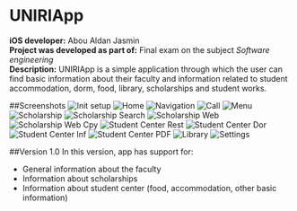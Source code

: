# UNIRIApp

<b>iOS developer:</b> Abou Aldan Jasmin <br>
<b>Project was developed as part of:</b> Final exam on the subject <i>Software engineering</i><br>
<b>Description:</b> UNIRIApp is a simple application through which the user can find basic information about their faculty and information related to student accommodation, dorm, food, library, scholarships and student works.

##Screenshots
![Init setup](https://cloud.githubusercontent.com/assets/11990539/14315306/b4f9e554-fbfc-11e5-9314-25b5985e3b25.png "Initial screen for picking your faculty")
![Home](https://cloud.githubusercontent.com/assets/11990539/14315302/b4ecd594-fbfc-11e5-880c-6ff6fbabc167.png "Home Screen")
![Navigation](https://cloud.githubusercontent.com/assets/11990539/14315303/b4f18706-fbfc-11e5-9d35-9f16064bcf93.png "Navigation AlertView")
![Call](https://cloud.githubusercontent.com/assets/11990539/14315304/b4f425ce-fbfc-11e5-9b9d-cbbbde2354df.png "Call AlertView")
![Menu](https://cloud.githubusercontent.com/assets/11990539/14315305/b4f88696-fbfc-11e5-93ce-33f866a509b5.png "Side Hamburger Menu")
![Scholarship](https://cloud.githubusercontent.com/assets/11990539/14315307/b5080d96-fbfc-11e5-8365-9ab3cb9a3436.png "Scholarship View")
![Scholarship Search](https://cloud.githubusercontent.com/assets/11990539/14315308/b50a8792-fbfc-11e5-9f64-1b24f735270c.png "Scholarship Search")
![Scholarship Web](https://cloud.githubusercontent.com/assets/11990539/14315309/b50d82bc-fbfc-11e5-82b4-9e53bad5877c.png "Scholarship Custom WebView")
![Scholarship Web Cpy](https://cloud.githubusercontent.com/assets/11990539/14315310/b510046a-fbfc-11e5-964a-90981779c6b6.png "Scholarship Custom WebView with Link Copy Dialog")
![Student Center Rest](https://cloud.githubusercontent.com/assets/11990539/14315311/b5136e52-fbfc-11e5-9ddc-87b392891073.png "Student Center - Restorants")
![Student Center Dor](https://cloud.githubusercontent.com/assets/11990539/14315312/b5170238-fbfc-11e5-92c5-fc95aee8eb78.png "Student Center - Dorm")
![Student Center Inf](https://cloud.githubusercontent.com/assets/11990539/14315313/b525ccdc-fbfc-11e5-8e95-6a946af08b05.png "Student Center - Info")
![Student Center PDF](https://cloud.githubusercontent.com/assets/11990539/14315314/b5291a40-fbfc-11e5-9aa1-c32915cd7a55.png "Student Center - Custom PDF Reader")
![Library](https://cloud.githubusercontent.com/assets/11990539/14315315/b53295de-fbfc-11e5-899c-6b4e6accf287.png "University Library")
![Settings](https://cloud.githubusercontent.com/assets/11990539/14315316/b53596f8-fbfc-11e5-96c9-66f4a55a77b6.png "Change your faculty")

##Version 1.0
In this version, app has support for:
- General information about the faculty
- Information about scholarships
- Information about student center (food, accommodation, other basic information)
